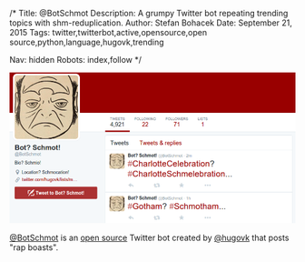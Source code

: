 /*
Title: @BotSchmot
Description: A grumpy Twitter bot repeating trending topics with shm-reduplication.
Author: Stefan Bohacek
Date: September 21, 2015
Tags: twitter,twitterbot,active,opensource,open source,python,language,hugovk,trending

Nav: hidden
Robots: index,follow
*/

[![](/content/bots/twitterbots/images/BotSchmot.png)](https://twitter.com/BotSchmot)

[@BotSchmot](https://twitter.com/BotSchmot) is an [open source](https://github.com/hugovk/schbot) Twitter bot created by [@hugovk](https://twitter.com/hugovk) that posts "rap boasts".